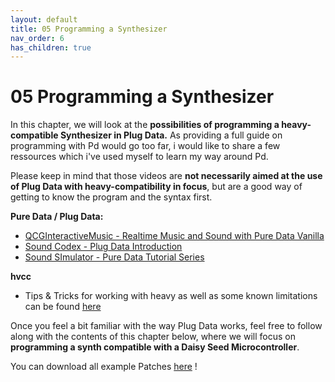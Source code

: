 ```yaml
---
layout: default
title: 05 Programming a Synthesizer
nav_order: 6
has_children: true
---
```


# 05 Programming a Synthesizer

In this chapter, we will look at the **possibilities of programming a heavy-compatible Synthesizer in Plug Data.** As providing a full guide on programming with Pd would go too far, i would like to share a few ressources which i've used myself to learn my way around Pd. 

Please keep in mind that those videos are **not necessarily aimed at the use of Plug Data with heavy-compatibility in focus**, but are a good way of getting to know the program and the syntax first.

**Pure Data / Plug Data:**
- [QCGInteractiveMusic - Realtime Music and Sound with Pure Data Vanilla](https://youtu.be/SLx7kjuFheY?si=Al6hmUHhqnK8-pkg)
- [Sound Codex - Plug Data Introduction](https://www.youtube.com/watch?v=EoOEZYn4xdA)
- [Sound SImulator - Pure Data Tutorial Series](https://youtu.be/1o5Wasmd8yU?si=8Cyid-OEyHV6KcKr)

**hvcc**
- Tips & Tricks for working with heavy as well as some known limitations can be found [here](https://github.com/Wasted-Audio/hvcc/blob/develop/docs/02.getting_started.md)

Once you feel a bit familiar with the way Plug Data works, feel free to follow along with the contents of this chapter below, where we will focus on **programming a synth compatible with a Daisy Seed Microcontroller**.

You can download all example Patches <a href="{{ site.baseurl }}/assets/pd-patches/diy-synth-files.zip" download>here</a> !


